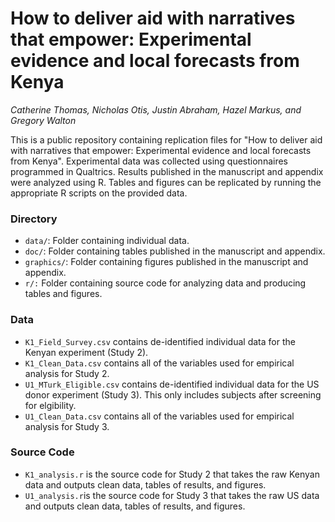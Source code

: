 # How to deliver aid with narratives that empower: Experimental evidence and local forecasts from Kenya
_Catherine Thomas, Nicholas Otis, Justin Abraham, Hazel Markus, and Gregory Walton_

This is a public repository containing replication files for "How to deliver aid with narratives that empower: Experimental evidence and local forecasts from Kenya". Experimental data was collected using questionnaires programmed in Qualtrics. Results published in the manuscript and appendix were analyzed using R. Tables and figures can be replicated by running the appropriate R scripts on the provided data.

### Directory

+ `data/`: Folder containing individual data.
+ `doc/`: Folder containing tables published in the manuscript and appendix.
+ `graphics/`: Folder containing figures published in the manuscript and appendix.
+ `r/:` Folder containing source code for analyzing data and producing tables and figures.

### Data

+ `K1_Field_Survey.csv` contains de-identified individual data for the Kenyan experiment (Study 2).
+ `K1_Clean_Data.csv` contains all of the variables used for empirical analysis for Study 2.
+ `U1_MTurk_Eligible.csv` contains de-identified individual data for the US donor experiment (Study 3). This only includes subjects after screening for elgibility.
+ `U1_Clean_Data.csv` contains all of the variables used for empirical analysis for Study 3.

### Source Code

+ `K1_analysis.r` is the source code for Study 2 that takes the raw Kenyan data and outputs clean data, tables of results, and figures.
+ `U1_analysis.r`is the source code for Study 3 that takes the raw US data and outputs clean data, tables of results, and figures.

